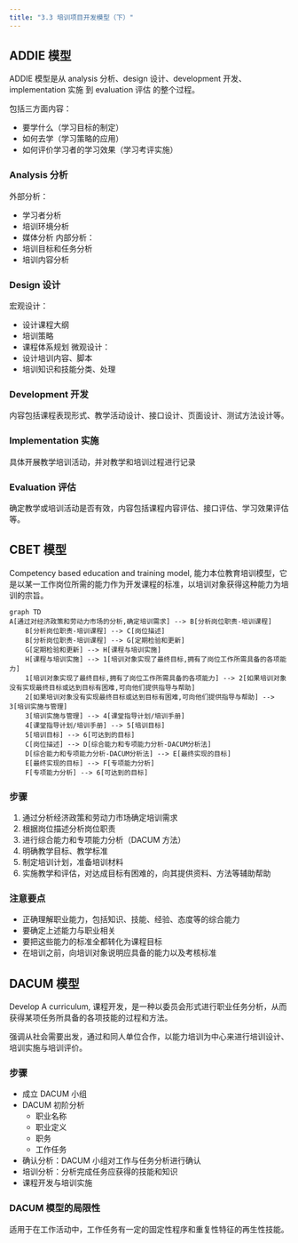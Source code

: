 ```yaml
---
title: "3.3 培训项目开发模型（下）"
---
```

## ADDIE 模型
ADDIE 模型是从 analysis 分析、design 设计、development 开发、implementation 实施 到 evaluation 评估 的整个过程。

包括三方面内容：
- 要学什么（学习目标的制定）
- 如何去学（学习策略的应用）
- 如何评价学习者的学习效果（学习考评实施）
### Analysis 分析
外部分析：
- 学习者分析
- 培训环境分析
- 媒体分析
内部分析：
- 培训目标和任务分析
- 培训内容分析
### Design 设计
宏观设计：
- 设计课程大纲
- 培训策略
- 课程体系规划
微观设计：
- 设计培训内容、脚本
- 培训知识和技能分类、处理
### Development 开发
内容包括课程表现形式、教学活动设计、接口设计、页面设计、测试方法设计等。
### Implementation 实施
具体开展教学培训活动，并对教学和培训过程进行记录
### Evaluation 评估
确定教学或培训活动是否有效，内容包括课程内容评估、接口评估、学习效果评估等。
## CBET 模型
Competency based education and training model, 能力本位教育培训模型，它是以某一工作岗位所需的能力作为开发课程的标准，以培训对象获得这种能力为培训的宗旨。

```mermaid
graph TD
A[通过对经济政策和劳动力市场的分析,确定培训需求] --> B[分析岗位职责-培训课程]
    B[分析岗位职责-培训课程] --> C[岗位描述]
    B[分析岗位职责-培训课程] --> G[定期检验和更新]
    G[定期检验和更新] --> H[课程与培训实施]
    H[课程与培训实施] --> 1[培训对象实现了最终目标,拥有了岗位工作所需具备的各项能力]
    1[培训对象实现了最终目标,拥有了岗位工作所需具备的各项能力] --> 2[如果培训对象没有实现最终目标或达到目标有困难,可向他们提供指导与帮助]
    2[如果培训对象没有实现最终目标或达到目标有困难,可向他们提供指导与帮助] --> 3[培训实施与管理]
    3[培训实施与管理] --> 4[课堂指导计划/培训手册]
    4[课堂指导计划/培训手册] --> 5[培训目标]
    5[培训目标] --> 6[可达到的目标]
    C[岗位描述] --> D[综合能力和专项能力分析-DACUM分析法]
    D[综合能力和专项能力分析-DACUM分析法] --> E[最终实现的目标]
    E[最终实现的目标] --> F[专项能力分析]
    F[专项能力分析] --> 6[可达到的目标]
```
### 步骤
1. 通过分析经济政策和劳动力市场确定培训需求
2. 根据岗位描述分析岗位职责
3. 进行综合能力和专项能力分析（DACUM 方法）
4. 明确教学目标、教学标准
5. 制定培训计划，准备培训材料
6. 实施教学和评估，对达成目标有困难的，向其提供资料、方法等辅助帮助
### 注意要点
- 正确理解职业能力，包括知识、技能、经验、态度等的综合能力
- 要确定上述能力与职业相关
- 要把这些能力的标准全都转化为课程目标
- 在培训之前，向培训对象说明应具备的能力以及考核标准
## DACUM 模型
Develop A curriculum, 课程开发，是一种以委员会形式进行职业任务分析，从而获得某项任务所具备的各项技能的过程和方法。

强调从社会需要出发，通过和同人单位合作，以能力培训为中心来进行培训设计、培训实施与培训评价。
### 步骤
- 成立 DACUM 小组
- DACUM 初阶分析
	- 职业名称
	- 职业定义
	- 职务
	- 工作任务
- 确认分析：DACUM 小组对工作与任务分析进行确认
- 培训分析：分析完成任务应获得的技能和知识
- 课程开发与培训实施
### DACUM 模型的局限性
适用于在工作活动中，工作任务有一定的固定性程序和重复性特征的再生性技能。